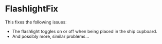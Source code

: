 # FlashlightFix

This fixes the following issues:

<ul>
	<li>The flashlight toggles on or off when being placed in the ship cupboard.</li>
	<li>And possibly more, similar problems...</li>
</ul>